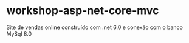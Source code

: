 # workshop-asp-net-core-mvc

Site de vendas online construído com .net 6.0 e conexão com o banco MySql 8.0
